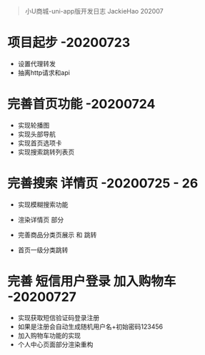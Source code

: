 > 小U商城-uni-app版开发日志
> JackieHao 202007

# 项目起步 -20200723
* 设置代理转发
* 抽离http请求和api

# 完善首页功能 -20200724
* 实现轮播图
* 实现头部导航
* 实现首页选项卡
* 实现搜索跳转列表页

# 完善搜索 详情页 -20200725 - 26
* 实现模糊搜索功能
* 渲染详情页 部分

* 完善商品分类页展示 和 跳转
* 首页一级分类跳转

# 完善 短信用户登录 加入购物车 -20200727
* 实现获取短信验证码登录注册
* 如果是注册会自动生成随机用户名+初始密码123456
* 加入购物车功能的实现
* 个人中心页面部分渲染重构